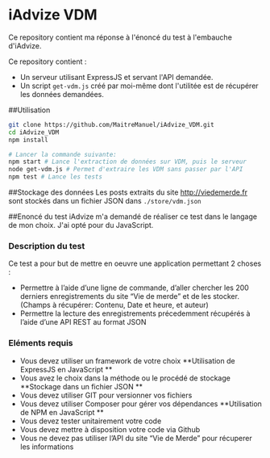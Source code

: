 # iAdvize VDM

Ce repository contient ma réponse à l'énoncé du test à l'embauche d'iAdvize.

Ce repository contient :
- Un serveur utilisant ExpressJS et servant l'API demandée.
- Un script ```get-vdm.js``` créé par moi-même dont l'utilitée est de récupérer les données demandées.

##Utilisation
```bash
git clone https://github.com/MaitreManuel/iAdvize_VDM.git
cd iAdvize_VDM
npm install

# Lancer la commande suivante:
npm start # Lance l'extraction de données sur VDM, puis le serveur
node get-vdm.js # Permet d'extraire les VDM sans passer par l'API
npm test # Lance les tests
```

##Stockage des données
Les posts extraits du site http://viedemerde.fr sont stockés dans un fichier JSON dans ```./store/vdm.json```

##Enoncé du test
iAdvize m'a demandé de réaliser ce test dans le langage de mon choix.
J'ai opté pour du JavaScript.

### Description du test
Ce test a pour but de mettre en oeuvre une application permettant 2 choses :
* Permettre à l’aide d’une ligne de commande, d’aller chercher les 200 derniers enregistrements du site “Vie de merde” et de les stocker. (Champs à récupérer: Contenu, Date et heure, et auteur)
* Permettre la lecture des enregistrements précedemment récupérés à l’aide d’une API REST au format JSON

### Eléments requis
* Vous devez utiliser un framework de votre choix **Utilisation de ExpressJS en JavaScript **
* Vous avez le choix dans la méthode ou le procédé de stockage **Stockage dans un fichier JSON **
* Vous devez utiliser GIT pour versionner vos fichiers
* Vous devez utiliser Composer pour gérer vos dépendances **Utilisation de NPM en JavaScript **
* Vous devez tester unitairement votre code
* Vous devez mettre à disposition votre code via Github
* Vous ne devez pas utiliser l’API du site “Vie de Merde” pour récuperer les informations
